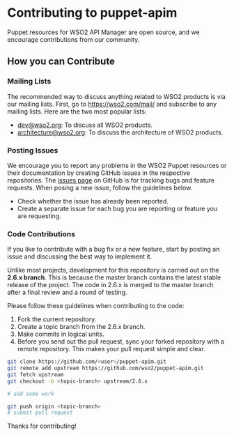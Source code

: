 # Contributing to puppet-apim

Puppet resources for WSO2 API Manager are open source, and we encourage contributions from our community.

## How you can Contribute

### Mailing Lists
The recommended way to discuss anything related to WSO2 products is via our mailing lists. First, go to https://wso2.com/mail/ and subscribe to any mailing lists. Here are the two most popular lists:
* dev@wso2.org: To discuss all WSO2 products.
* architecture@wso2.org: To discuss the architecture of WSO2 products.

### Posting Issues
We encourage you to report any problems in the WSO2 Puppet resources or their documentation by creating GitHub issues in the respective repositories. The [issues page](https://github.com/wso2/puppet-apim/issues) on GitHub is for tracking bugs and feature requests. When posing a new issue, follow the guidelines below.
* Check whether the issue has already been reported.
* Create a separate issue for each bug you are reporting or feature you are requesting.

### Code Contributions
If you like to contribute with a bug fix or a new feature, start by posting an issue and discussing the best way to implement it. 

Unlike most projects, development for this repository is carried out on the **2.6.x branch**. This is because the master branch contains the latest stable release of the project. The code in 2.6.x is merged to the master branch after a final review and a round of testing.

Please follow these guidelines when contributing to the code:
1. Fork the current repository.
2. Create a topic branch from the 2.6.x branch.
3. Make commits in logical units.
4. Before you send out the pull request, sync your forked repository with a remote repository. This makes your pull request simple and clear.

```bash
git clone https://github.com/<user>/puppet-apim.git
git remote add upstream https://github.com/wso2/puppet-apim.git
git fetch upstream
git checkout -b <topic-branch> upstream/2.6.x

# add some work

git push origin <topic-branch>
# submit pull request

```

Thanks for contributing!
